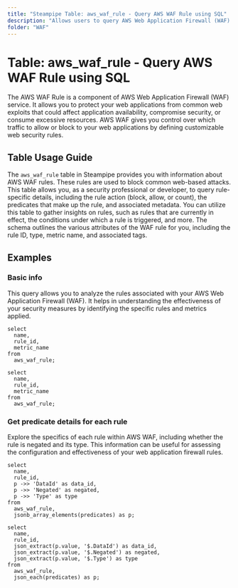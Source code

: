 ```yaml
---
title: "Steampipe Table: aws_waf_rule - Query AWS WAF Rule using SQL"
description: "Allows users to query AWS Web Application Firewall (WAF) rules."
folder: "WAF"
---
```


# Table: aws_waf_rule - Query AWS WAF Rule using SQL

The AWS WAF Rule is a component of AWS Web Application Firewall (WAF) service. It allows you to protect your web applications from common web exploits that could affect application availability, compromise security, or consume excessive resources. AWS WAF gives you control over which traffic to allow or block to your web applications by defining customizable web security rules.

## Table Usage Guide

The `aws_waf_rule` table in Steampipe provides you with information about AWS WAF rules. These rules are used to block common web-based attacks. This table allows you, as a security professional or developer, to query rule-specific details, including the rule action (block, allow, or count), the predicates that make up the rule, and associated metadata. You can utilize this table to gather insights on rules, such as rules that are currently in effect, the conditions under which a rule is triggered, and more. The schema outlines the various attributes of the WAF rule for you, including the rule ID, type, metric name, and associated tags.

## Examples

### Basic info
This query allows you to analyze the rules associated with your AWS Web Application Firewall (WAF). It helps in understanding the effectiveness of your security measures by identifying the specific rules and metrics applied.

```sql+postgres
select
  name,
  rule_id,
  metric_name
from
  aws_waf_rule;
```

```sql+sqlite
select
  name,
  rule_id,
  metric_name
from
  aws_waf_rule;
```

### Get predicate details for each rule
Explore the specifics of each rule within AWS WAF, including whether the rule is negated and its type. This information can be useful for assessing the configuration and effectiveness of your web application firewall rules.

```sql+postgres
select
  name,
  rule_id,
  p ->> 'DataId' as data_id,
  p ->> 'Negated' as negated,
  p ->> 'Type' as type
from
  aws_waf_rule,
  jsonb_array_elements(predicates) as p;
```

```sql+sqlite
select
  name,
  rule_id,
  json_extract(p.value, '$.DataId') as data_id,
  json_extract(p.value, '$.Negated') as negated,
  json_extract(p.value, '$.Type') as type
from
  aws_waf_rule,
  json_each(predicates) as p;
```